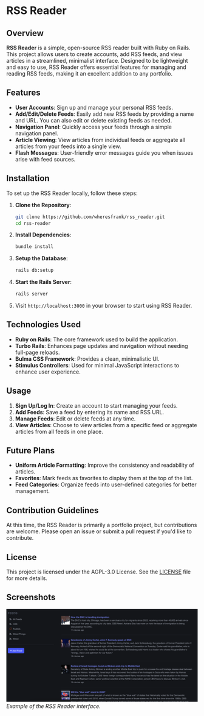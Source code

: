 
# RSS Reader

## Overview

**RSS Reader** is a simple, open-source RSS reader built with Ruby on Rails. This project allows users to create accounts, add RSS feeds, and view articles in a streamlined, minimalist interface. Designed to be lightweight and easy to use, RSS Reader offers essential features for managing and reading RSS feeds, making it an excellent addition to any portfolio.

## Features

- **User Accounts**: Sign up and manage your personal RSS feeds.
- **Add/Edit/Delete Feeds**: Easily add new RSS feeds by providing a name and URL. You can also edit or delete existing feeds as needed.
- **Navigation Panel**: Quickly access your feeds through a simple navigation panel.
- **Article Viewing**: View articles from individual feeds or aggregate all articles from your feeds into a single view.
- **Flash Messages**: User-friendly error messages guide you when issues arise with feed sources.

## Installation

To set up the RSS Reader locally, follow these steps:

1. **Clone the Repository**:
    ```bash
    git clone https://github.com/wheresfrank/rss_reader.git
    cd rss-reader
    ```

2. **Install Dependencies**:
    ```bash
    bundle install
    ```

3. **Setup the Database**:
    ```bash
    rails db:setup
    ```

4. **Start the Rails Server**:
    ```bash
    rails server
    ```

5. Visit `http://localhost:3000` in your browser to start using RSS Reader.

## Technologies Used

- **Ruby on Rails**: The core framework used to build the application.
- **Turbo Rails**: Enhances page updates and navigation without needing full-page reloads.
- **Bulma CSS Framework**: Provides a clean, minimalistic UI.
- **Stimulus Controllers**: Used for minimal JavaScript interactions to enhance user experience.

## Usage

1. **Sign Up/Log In**: Create an account to start managing your feeds.
2. **Add Feeds**: Save a feed by entering its name and RSS URL.
3. **Manage Feeds**: Edit or delete feeds at any time.
4. **View Articles**: Choose to view articles from a specific feed or aggregate articles from all feeds in one place.

## Future Plans

- **Uniform Article Formatting**: Improve the consistency and readability of articles.
- **Favorites**: Mark feeds as favorites to display them at the top of the list.
- **Feed Categories**: Organize feeds into user-defined categories for better management.

## Contribution Guidelines

At this time, the RSS Reader is primarily a portfolio project, but contributions are welcome. Please open an issue or submit a pull request if you'd like to contribute.

## License

This project is licensed under the AGPL-3.0 License. See the [LICENSE](LICENSE) file for more details.

## Screenshots

![RSS Reader Main View](public/rss_reader.png)
*Example of the RSS Reader interface.*
